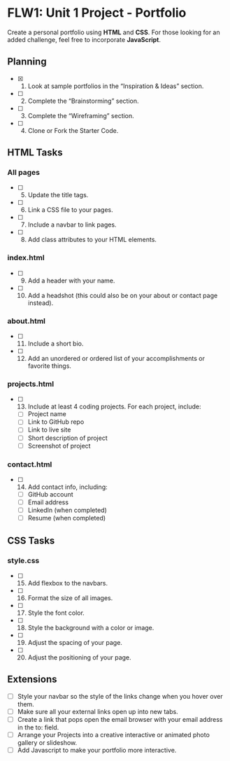 # FLW1: Unit 1 Project - Portfolio

Create a personal portfolio using **HTML** and **CSS**. For those looking for an added challenge, feel free to incorporate **JavaScript**.

## Planning
- [x] 1. Look at sample portfolios in the “Inspiration & Ideas” section.
- [ ] 2. Complete the “Brainstorming” section.
- [ ] 3. Complete the “Wireframing” section.
- [ ] 4. Clone or Fork the Starter Code.

## HTML Tasks

### All pages
- [ ] 5. Update the title tags.
- [ ] 6. Link a CSS file to your pages.
- [ ] 7. Include a navbar to link pages.
- [ ] 8. Add class attributes to your HTML elements.

### index.html
- [ ] 9. Add a header with your name.
- [ ] 10. Add a headshot (this could also be on your about or contact page instead).

### about.html
- [ ] 11. Include a short bio.
- [ ] 12. Add an unordered or ordered list of your accomplishments or favorite things.

### projects.html
- [ ] 13. Include at least 4 coding projects. For each project, include:
    - [ ] Project name
    - [ ] Link to GitHub repo
    - [ ] Link to live site
    - [ ] Short description of project
    - [ ] Screenshot of project

### contact.html
- [ ] 14. Add contact info, including:
    - [ ] GitHub account
    - [ ] Email address
    - [ ] LinkedIn (when completed)
    - [ ] Resume (when completed)

## CSS Tasks

### style.css
- [ ] 15. Add flexbox to the navbars.
- [ ] 16. Format the size of all images.
- [ ] 17. Style the font color.
- [ ] 18. Style the background with a color or image.
- [ ] 19. Adjust the spacing of your page.
- [ ] 20. Adjust the positioning of your page.

## Extensions
- [ ] Style your navbar so the style of the links change when you hover over them.
- [ ] Make sure all your external links open up into new tabs.
- [ ] Create a link that pops open the email browser with your email address in the to: field.
- [ ] Arrange your Projects into a creative interactive or animated photo gallery or slideshow.
- [ ] Add Javascript to make your portfolio more interactive.
